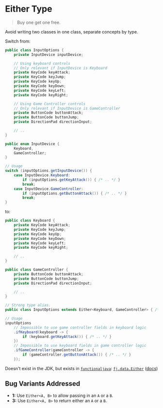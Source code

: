 # Either Type

> Buy one get one free.

Avoid writing two classes in one class, separate concepts by type.

Switch from:

```java
public class InputOptions {
    private InputDevice inputDevice;

    // Using keyboard controls
    // Only relevant if InputDevice is Keyboard
    private KeyCode keyAttack;
    private KeyCode keyJump;
    private KeyCode keyUp;
    private KeyCode keyDown;
    private KeyCode keyLeft;
    private KeyCode keyRight;

    // Using Game Controller controls
    // Only relevant if InputDevice is GameController
    private ButtonCode buttonAttack;
    private ButtonCode buttonJump;
    private DirectionPad directionInput;

    // ..
}

public enum InputDevice {
    Keyboard,
    GameController;
}

// Usage
switch (inputOptions.getInputDevice()) {
    case InputDevice.Keyboard:
        if (inputOptions.getKeyAttack()) { /* .. */ }
        break;
    case InputDevice.GameController:
        if (inputOptions.getButtonAttack()) { /* .. */ }
        break;
}
```

to:

```java
public class Keyboard {
    private KeyCode keyAttack;
    private KeyCode keyJump;
    private KeyCode keyUp;
    private KeyCode keyDown;
    private KeyCode keyLeft;
    private KeyCode keyRight;

    // ..
}

public class GameController {
    private ButtonCode buttonAttack;
    private ButtonCode buttonJump;
    private DirectionPad directionInput;

    // ..
}

// Strong type alias.
public class InputOptions extends Either<Keyboard, GameController> { /* .. */ }

// Usage
inputOptions
    // Impossible to use game controller fields in keyboard logic
    .ifKeyboard(keyboard -> {
        if (keyboard.getKeyAttack()) { /* .. */ }
    })
    // Impossible to use keyboard fields in game controller logic
    .ifGameController(gameController -> {
        if (gameController.getButtonAttack()) { /* .. */ }
    });
```

Doesn't exist in the JDK, but exists in [`functionaljava`]: [`fj.data.Either`] \([docs]\)

## Bug Variants Addressed

* **1:** Use `Either<A, B>` to allow passing in an `A` or a `B`.
* **3:** Use `Either<A, B>` to return either an `A` or a `B`.

[`functionaljava`]: http://www.functionaljava.org/
[`fj.data.Either`]: https://github.com/functionaljava/functionaljava/blob/v5.0/core/src/main/java/fj/data/Either.java
[docs]: http://www.functionaljava.org/javadoc/5.0/functionaljava/index.html
